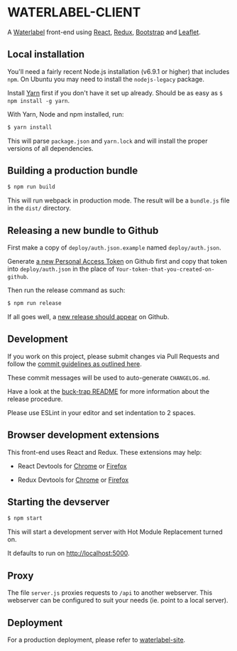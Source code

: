 WATERLABEL-CLIENT
=================

A [Waterlabel](https://www.waterlabel.net/) front-end using [React](https://facebook.github.io/react/), [Redux](http://redux.js.org/), [Bootstrap](https://react-bootstrap.github.io/) and [Leaflet](https://github.com/PaulLeCam/react-leaflet).



Local installation
------------------

You'll need a fairly recent Node.js installation (v6.9.1 or higher) that includes `npm`. On Ubuntu you may need to install the `nodejs-legacy` package.

Install [Yarn](https://yarnpkg.com/en/) first if you don't have it set up already. Should be as easy as `$ npm install -g yarn`.

With Yarn, Node and npm installed, run:

```bash
$ yarn install
```

This will parse `package.json` and `yarn.lock` and will install the proper versions of all dependencies.


Building a production bundle
----------------------------

```bash
$ npm run build
```

This will run webpack in production mode. The result will be a `bundle.js` file in the `dist/` directory.


Releasing a new bundle to Github
--------------------------------

First make a copy of `deploy/auth.json.example` named `deploy/auth.json`.

Generate [a new Personal Access Token](https://github.com/settings/tokens) on Github first and copy that token into `deploy/auth.json` in the place of `Your-token-that-you-created-on-github`.

Then run the release command as such:

```bash
$ npm run release
```
If all goes well, a [new release should appear](https://github.com/nens/waterlabel-client/releases) on Github.


Development
-----------

If you work on this project, please submit changes via Pull Requests and follow the [commit guidelines as outlined here](https://github.com/conventional-changelog/standard-version#commit-message-convention-at-a-glance).

These commit messages will be used to auto-generate `CHANGELOG.md`.

Have a look at the [buck-trap README](https://github.com/nens/buck-trap/blob/master/README.md) for more information about the release procedure.

Please use ESLint in your editor and set indentation to 2 spaces.

Browser development extensions
------------------------------

This front-end uses React and Redux. These extensions may help:

- React Devtools for [Chrome](https://chrome.google.com/webstore/detail/react-developer-tools/fmkadmapgofadopljbjfkapdkoienihi?hl=en) or [Firefox](https://addons.mozilla.org/en-US/firefox/addon/react-devtools/)

- Redux Devtools for [Chrome](https://chrome.google.com/webstore/detail/redux-devtools/lmhkpmbekcpmknklioeibfkpmmfibljd?hl=en) or [Firefox](https://addons.mozilla.org/en-Gb/firefox/addon/remotedev/)


Starting the devserver
----------------------

```bash
$ npm start
```

This will start a development server with Hot Module Replacement turned on.

It defaults to run on [http://localhost:5000](http://localhost:5000).


Proxy
-----

The file `server.js` proxies requests to `/api` to another webserver.
This webserver can be configured to suit your needs (ie. point to a local server).


Deployment
----------

For a production deployment, please refer to [waterlabel-site](https://github.com/nens/waterlabel-site/).
